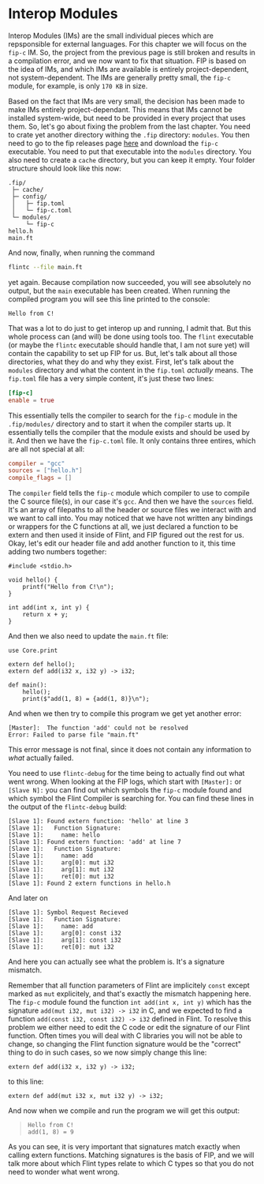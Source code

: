 # Interop Modules

Interop Modules (IMs) are the small individual pieces which are repsponsible for external languages. For this chapter we will focus on the `fip-c` IM. So, the project from the previous page is still broken and results in a compilation error, and we now want to fix that situation. FIP is based on the idea of IMs, and which IMs are available is entirely project-dependent, not system-dependent. The IMs are generally pretty small, the `fip-c` module, for example, is only `170 KB` in size.

Based on the fact that IMs are very small, the decision has been made to make IMs entirely project-dependant. This means that IMs cannot be installed system-wide, but need to be provided in every project that uses them. So, let's go about fixing the problem from the last chapter. You need to crate yet another directory withing the `.fip` directory: `modules`. You then need to go to the fip releases page [here](https://github.com/flint-lang/fip/releases) and download the `fip-c` executable. You need to put that executable into the `modules` directory. You also need to create a `cache` directory, but you can keep it empty. Your folder structure should look like this now:

```
.fip/
 ├─ cache/
 ├─ config/
 │   ├─ fip.toml
 │   └─ fip-c.toml
 └─ modules/
     └─ fip-c
hello.h
main.ft
```

And now, finally, when running the command

```sh
flintc --file main.ft
```

yet again. Because compilation now succeeded, you will see absolutely no output, but the `main` executable has been created. When running the compiled program you will see this line printed to the console:

```
Hello from C!
```

That was a lot to do just to get interop up and running, I admit that. But this whole process can (and will) be done using tools too. The `flint` executable (or maybe the `flintc` executable should handle that, I am not sure yet) will contain the capability to set up FIP for us. But, let's talk about all those directories, what they do and why they exist. First, let's talk about the `modules` directory and what the content in the `fip.toml` *actually* means. The `fip.toml` file has a very simple content, it's just these two lines:

```toml
[fip-c]
enable = true
```

This essentially tells the compiler to search for the `fip-c` module in the `.fip/modules/` directory and to start it when the compiler starts up. It essentially tells the compiler that the module exists and should be used by it. And then we have the `fip-c.toml` file. It only contains three entires, which are all not special at all:

```toml
compiler = "gcc"
sources = ["hello.h"]
compile_flags = []
```

The `compiler` field tells the `fip-c` module which compiler to use to compile the C source file(s), in our case it's `gcc`. And then we have the `sources` field. It's an array of filepaths to all the header or source files we interact with and we want to call into. You may noticed that we have not written any bindings or wrappers for the C functions at all, we just declared a function to be extern and then used it inside of Flint, and FIP figured out the rest for us. Okay, let's edit our header file and add another function to it, this time adding two numbers together:

```
#include <stdio.h>

void hello() {
    printf("Hello from C!\n");
}

int add(int x, int y) {
    return x + y;
}
```

And then we also need to update the `main.ft` file:

```ft
use Core.print

extern def hello();
extern def add(i32 x, i32 y) -> i32;

def main():
    hello();
    print($"add(1, 8) = {add(1, 8)}\n");
```

And when we then try to compile this program we get yet another error:

```
[Master]:  The function 'add' could not be resolved
Error: Failed to parse file "main.ft"
```

<div class="warning">

This error message is not final, since it does not contain any information to *what* actually failed.

You need to use `flintc-debug` for the time being to actually find out what went wrong. When looking at the FIP logs, which start with `[Master]:` or `[Slave N]:` you can find out which symbols the `fip-c` module found and which symbol the Flint Compiler is searching for. You can find these lines in the output of the `flintc-debug` build:

```
[Slave 1]: Found extern function: 'hello' at line 3
[Slave 1]:   Function Signature:
[Slave 1]:     name: hello
[Slave 1]: Found extern function: 'add' at line 7
[Slave 1]:   Function Signature:
[Slave 1]:     name: add
[Slave 1]:     arg[0]: mut i32
[Slave 1]:     arg[1]: mut i32
[Slave 1]:     ret[0]: mut i32
[Slave 1]: Found 2 extern functions in hello.h
```

And later on

```
[Slave 1]: Symbol Request Recieved
[Slave 1]:   Function Signature:
[Slave 1]:     name: add
[Slave 1]:     arg[0]: const i32
[Slave 1]:     arg[1]: const i32
[Slave 1]:     ret[0]: mut i32
```

And here you can actually see what the problem is. It's a signature mismatch.

</div>

Remember that all function parameters of Flint are implicitely `const` except marked as `mut` explicitely, and that's exactly the mismatch happening here. The `fip-c` module found the function `int add(int x, int y)` which has the signature `add(mut i32, mut i32) -> i32` in C, and we expected to find a function `add(const i32, const i32) -> i32` defined in Flint. To resolve this problem we either need to edit the C code or edit the signature of our Flint function. Often times you will deal with C libraries you will not be able to change, so changing the Flint function signature would be the "correct" thing to do in such cases, so we now simply change this line:

```ft
extern def add(i32 x, i32 y) -> i32;
```

to this line:

```ft
extern def add(mut i32 x, mut i32 y) -> i32;
```

And now when we compile and run the program we will get this output:

> ```
> Hello from C!
> add(1, 8) = 9
> ```

As you can see, it is very important that signatures match exactly when calling extern functions. Matching signatures is the basis of FIP, and we will talk more about which Flint types relate to which C types so that you do not need to wonder what went wrong.
